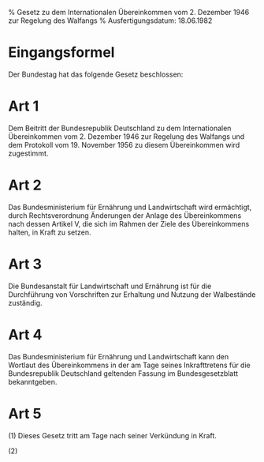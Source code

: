 % Gesetz zu dem Internationalen Übereinkommen vom 2. Dezember 1946 zur Regelung des Walfangs
% Ausfertigungsdatum: 18.06.1982
 
# Eingangsformel

Der Bundestag hat das folgende Gesetz beschlossen:

# Art 1

Dem Beitritt der Bundesrepublik Deutschland zu dem Internationalen Übereinkommen vom 2. Dezember 1946 zur Regelung des Walfangs und dem Protokoll vom 19. November 1956 zu diesem Übereinkommen wird zugestimmt.

# Art 2

Das Bundesministerium für Ernährung und Landwirtschaft wird ermächtigt, durch Rechtsverordnung Änderungen der Anlage des Übereinkommens nach dessen Artikel V, die sich im Rahmen der Ziele des Übereinkommens halten, in Kraft zu setzen.

# Art 3

Die Bundesanstalt für Landwirtschaft und Ernährung ist für die Durchführung von Vorschriften zur Erhaltung und Nutzung der Walbestände zuständig.

# Art 4

Das Bundesministerium für Ernährung und Landwirtschaft kann den Wortlaut des Übereinkommens in der am Tage seines Inkrafttretens für die Bundesrepublik Deutschland geltenden Fassung im Bundesgesetzblatt bekanntgeben.

# Art 5

(1) Dieses Gesetz tritt am Tage nach seiner Verkündung in Kraft.

(2)
